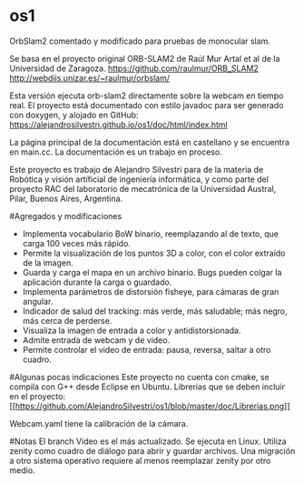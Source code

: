 # os1
OrbSlam2 comentado y modificado para pruebas de monocular slam.

Se basa en el proyecto original ORB-SLAM2 de Raúl Mur Artal et al de la Universidad de Zaragoza.
https://github.com/raulmur/ORB_SLAM2
http://webdiis.unizar.es/~raulmur/orbslam/

Esta versión ejecuta orb-slam2 directamente sobre la webcam en tiempo real.
El proyecto está documentado con estilo javadoc para ser generado con doxygen, y alojado en GitHub:
https://alejandrosilvestri.github.io/os1/doc/html/index.html

La página principal de la documentación está en castellano y se encuentra en main.cc.
La documentación es un trabajo en proceso.

Este proyecto es trabajo de Alejandro Silvestri para de la materia de Robótica y visión artificial de ingeniería informática, y como parte del proyecto RAC del laboratorio de mecatrónica de la Universidad Austral, Pilar, Buenos Aires, Argentina.




#Agregados y modificaciones
- Implementa vocabulario BoW binario, reemplazando al de texto, que carga 100 veces más rápido.
- Permite la visualización de los puntos 3D a color, con el color extraído de la imagen.
- Guarda y carga el mapa en un archivo binario.  Bugs pueden colgar la aplicación durante la carga o guardado.
- Implementa parámetros de distorsión fisheye, para cámaras de gran angular.
- Indicador de salud del tracking: más verde, más saludable; más negro, más cerca de perderse.
- Visualiza la imagen de entrada a color y antidistorsionada.
- Admite entrada de webcam y de video.
- Permite controlar el video de entrada: pausa, reversa, saltar a otro cuadro.


#Algunas pocas indicaciones
Este proyecto no cuenta con cmake, se compila con G++ desde Eclipse en Ubuntu.
Librerías que se deben incluir en el proyecto:
[[https://github.com/AlejandroSilvestri/os1/blob/master/doc/Librerias.png]]

Webcam.yaml tiene la calibración de la cámara.


#Notas
El branch Video es el más actualizado.
Se ejecuta en Linux.  Utiliza zenity como cuadro de diálogo para abrir y guardar archivos.  Una migración a otro sistema operativo requiere al menos reemplazar zenity por otro medio.
